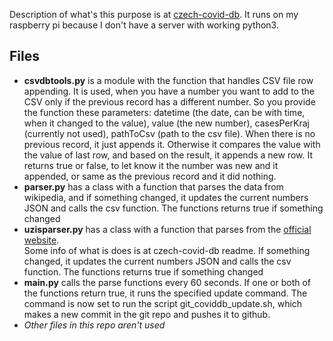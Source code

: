 Description of what's this purpose is at [czech-covid-db](https://github.com/kukosek/czech-covid-db). It runs on my raspberry pi
because I don't have a server with working python3.
## Files
* **csvdbtools.py** is a module with the function that handles CSV file row appending. It is used, when you have a number
you want to add to the CSV only if the previous record has a different number. So you provide the function these parameters:
datetime (the date, can be with time, when it changed to the value), value (the new number), casesPerKraj (currently not used),
pathToCsv (path to the csv file). When there is no previous record, it just appends it.
Otherwise it compares the value with the value of last row, and based on the result, it appends a new row.
It returns true or false, to let know
it the number was new and it appended, or same as the previous record and it did nothing.
* **parser.py** has a class with a function that parses the data from wikipedia, and if something changed,
it updates the current numbers JSON and calls the
csv function. The functions returns true if something changed
* **uzisparser.py** has a class with a function that parses from the [official website](https://onemocneni-aktualne.mzcr.cz/covid-19).  
Some info of what is does is at czech-covid-db readme. If something changed, it updates the current numbers JSON and calls the
csv function. The functions returns true if something changed
* **main.py** calls the parse functions every 60 seconds.  If one or both of the functions return true,
it runs the specified update command. The command is now set to run the script git_coviddb_update.sh, which
makes a new commit in the git repo and pushes it to github.
* _Other files in this repo aren't used_
